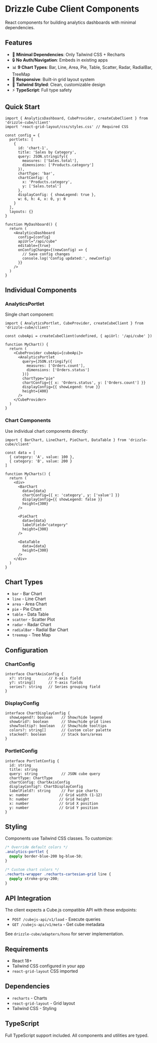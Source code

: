 # Drizzle Cube Client Components

React components for building analytics dashboards with minimal dependencies.

## Features

- 🎯 **Minimal Dependencies**: Only Tailwind CSS + Recharts
- 🔒 **No Auth/Navigation**: Embeds in existing apps  
- 📊 **9 Chart Types**: Bar, Line, Area, Pie, Table, Scatter, Radar, RadialBar, TreeMap
- 📱 **Responsive**: Built-in grid layout system
- 🎨 **Tailwind Styled**: Clean, customizable design
- ⚡ **TypeScript**: Full type safety

## Quick Start

```tsx
import { AnalyticsDashboard, CubeProvider, createCubeClient } from 'drizzle-cube/client'
import 'react-grid-layout/css/styles.css' // Required CSS

const config = {
  portlets: [
    {
      id: 'chart-1',
      title: 'Sales by Category',
      query: JSON.stringify({
        measures: ['Sales.total'],
        dimensions: ['Products.category']
      }),
      chartType: 'bar',
      chartConfig: {
        x: 'Products.category',
        y: ['Sales.total']
      },
      displayConfig: { showLegend: true },
      w: 6, h: 4, x: 0, y: 0
    }
  ],
  layouts: {}
}

function MyDashboard() {
  return (
    <AnalyticsDashboard
      config={config}
      apiUrl="/api/cube"
      editable={true}
      onConfigChange={(newConfig) => {
        // Save config changes
        console.log('Config updated:', newConfig)
      }}
    />
  )
}
```

## Individual Components

### AnalyticsPortlet

Single chart component:

```tsx
import { AnalyticsPortlet, CubeProvider, createCubeClient } from 'drizzle-cube/client'

const cubeApi = createCubeClient(undefined, { apiUrl: '/api/cube' })

function MyChart() {
  return (
    <CubeProvider cubeApi={cubeApi}>
      <AnalyticsPortlet
        query={JSON.stringify({
          measures: ['Orders.count'],
          dimensions: ['Orders.status']
        })}
        chartType="pie"
        chartConfig={{ x: 'Orders.status', y: ['Orders.count'] }}
        displayConfig={{ showLegend: true }}
        height={400}
      />
    </CubeProvider>
  )
}
```

### Chart Components

Use individual chart components directly:

```tsx
import { BarChart, LineChart, PieChart, DataTable } from 'drizzle-cube/client'

const data = [
  { category: 'A', value: 100 },
  { category: 'B', value: 200 }
]

function MyCharts() {
  return (
    <div>
      <BarChart 
        data={data} 
        chartConfig={{ x: 'category', y: ['value'] }}
        displayConfig={{ showLegend: false }}
        height={300}
      />
      
      <PieChart 
        data={data} 
        labelField="category"
        height={300}
      />
      
      <DataTable 
        data={data}
        height={300}
      />
    </div>
  )
}
```

## Chart Types

- `bar` - Bar Chart
- `line` - Line Chart  
- `area` - Area Chart
- `pie` - Pie Chart
- `table` - Data Table
- `scatter` - Scatter Plot
- `radar` - Radar Chart
- `radialBar` - Radial Bar Chart
- `treemap` - Tree Map

## Configuration

### ChartConfig

```tsx
interface ChartAxisConfig {
  x?: string        // X-axis field
  y?: string[]      // Y-axis fields
  series?: string   // Series grouping field
}
```

### DisplayConfig

```tsx
interface ChartDisplayConfig {
  showLegend?: boolean    // Show/hide legend
  showGrid?: boolean      // Show/hide grid lines
  showTooltip?: boolean   // Show/hide tooltips
  colors?: string[]       // Custom color palette
  stacked?: boolean       // Stack bars/areas
}
```

### PortletConfig

```tsx
interface PortletConfig {
  id: string
  title: string
  query: string           // JSON cube query
  chartType: ChartType
  chartConfig: ChartAxisConfig
  displayConfig?: ChartDisplayConfig
  labelField?: string     // For pie charts
  w: number              // Grid width (1-12)
  h: number              // Grid height
  x: number              // Grid X position
  y: number              // Grid Y position
}
```

## Styling

Components use Tailwind CSS classes. To customize:

```css
/* Override default colors */
.analytics-portlet {
  @apply border-blue-200 bg-blue-50;
}

/* Custom chart colors */
.recharts-wrapper .recharts-cartesian-grid line {
  @apply stroke-gray-200;
}
```

## API Integration

The client expects a Cube.js compatible API with these endpoints:

- `POST /cubejs-api/v1/load` - Execute queries
- `GET /cubejs-api/v1/meta` - Get cube metadata

See `drizzle-cube/adapters/hono` for server implementation.

## Requirements

- React 18+
- Tailwind CSS configured in your app
- `react-grid-layout` CSS imported

## Dependencies

- `recharts` - Charts
- `react-grid-layout` - Grid layout
- Tailwind CSS - Styling

## TypeScript

Full TypeScript support included. All components and utilities are typed.